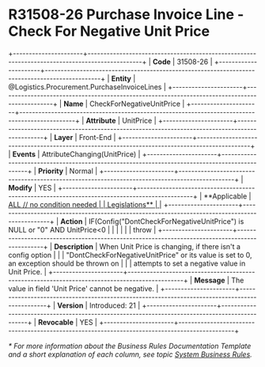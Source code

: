 ﻿---
erp.type: front-end-business-rule
erp.entity: Logistics.Procurement.PurchaseInvoiceLines
---

# R31508-26 Purchase Invoice Line - Check For Negative Unit Price
+----------------------+-----------------------------------------------------------------------------------------------+
| **Code**             | 31508-26                                                                                      |
+----------------------+-----------------------------------------------------------------------------------------------+
| **Entity**           | @Logistics.Procurement.PurchaseInvoiceLines                                                   |
+----------------------+-----------------------------------------------------------------------------------------------+
| **Name**             | CheckForNegativeUnitPrice                                                                     |
+----------------------+-----------------------------------------------------------------------------------------------+
| **Attribute**        | UnitPrice                                                                                     |
+----------------------+-----------------------------------------------------------------------------------------------+
| **Layer**            | Front-End                                                                                     |
+----------------------+-----------------------------------------------------------------------------------------------+
| **Events**           | AttributeChanging(UnitPrice)                                                                  |
+----------------------+-----------------------------------------------------------------------------------------------+
| **Priority**         | Normal                                                                                        |
+----------------------+-----------------------------------------------------------------------------------------------+
| **Modify**           | YES                                                                                           |
+----------------------+-----------------------------------------------------------------------------------------------+
| **Applicable         | [ALL // no condition needed                                                                   |
| Legislations**       | ](xref:applicable-legislations)                                                               |
+----------------------+-----------------------------------------------------------------------------------------------+
| **Action**           | IF(Config(\"DontCheckForNegativeUnitPrice\") is NULL or \"0\" AND UnitPrice\<0                |
|                      |                                                                                               |
|                      | throw                                                                                         |
+----------------------+-----------------------------------------------------------------------------------------------+
| **Description**      | When Unit Price is changing, if there isn\'t a config option                                  |
|                      | \"DontCheckForNegativeUnitPrice\" or its value is set to 0, an exception should be thrown on  |
|                      | attempts to set a negative value in Unit Price.                                               |
+----------------------+-----------------------------------------------------------------------------------------------+
| **Message**          | The value in field \'Unit Price\' cannot be negative.                                         |
+----------------------+-----------------------------------------------------------------------------------------------+
| **Version**          | Introduced: 21                                                                                |
+----------------------+-----------------------------------------------------------------------------------------------+
| **Revocable**        | YES                                                                                           |
+----------------------+-----------------------------------------------------------------------------------------------+

*\* For more information about the Business Rules Documentation Template and a short explanation of each column, see
topic [System Business Rules](../templates/template-description-system-business-rules.md).*
